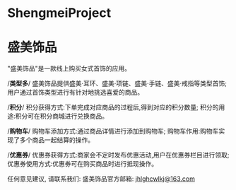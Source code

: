 # ShengmeiProject
# 盛美饰品

  "盛美饰品"是一款线上购买女式首饰的应用。
  
  /**类型多**/
  盛美饰品提供盛美·耳环、盛美·项链、盛美·手链、盛美·戒指等类型首饰;
  用户通过首饰类型进行有针对地挑选喜爱的商品。

  /**积分**/
  积分获得方式:下单完成对应商品的过程后,得到对应的积分数量;
  积分的用途:积分可在积分商城进行兑换商品。
  
  /**购物车**/
  购物车添加方式:通过商品详情进行添加到购物车;
  购物车作用:购物车实现了多个商品一起结算的操作。
  
  /**优惠券**/
  优惠券获得方式:商家会不定时发布优惠活动,用户在优惠券栏目进行领取;
  优惠券使用方式:优惠券可在购买商品时进行抵现操作。
  
  任何意见建议, 请联系我们: 
  盛美饰品官方邮箱: jhlghcwlkj@163.com
